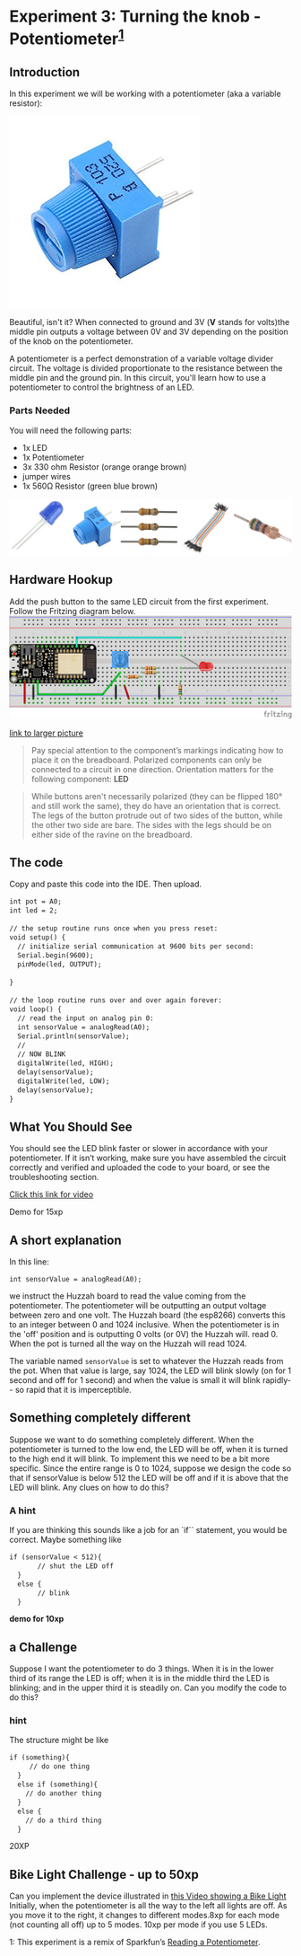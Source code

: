 # Experiment 3: Turning the knob - Potentiometer<sup>[1](#myfootnote1)</sup>

## Introduction
In this experiment we will be working with a potentiometer (aka a variable resistor):

![](pics/pot.jpg)

Beautiful, isn't it? When connected to ground and 3V (**V** stands for volts)the middle pin outputs a voltage between 0V and 3V depending on the position of the knob on the potentiometer.

A potentiometer is a perfect demonstration of a variable voltage divider circuit. The voltage is divided proportionate to the resistance between the middle pin and the ground pin. In this circuit, you'll learn how to use a potentiometer to control the brightness of an LED.

### Parts Needed
You will need the following parts:

* 1x LED
* 1x Potentiometer
* 3x 330 ohm Resistor (orange orange brown)
* jumper wires
* 1x 560Ω Resistor (green blue brown)



![](pics/experiment3.png)

## Hardware Hookup
Add the push button to the same LED circuit from the first experiment. Follow the Fritzing diagram below.
![](pics/ex3layout.png)

[link to larger picture](pics/ex3layout.png)

> Pay special attention to the component’s markings indicating how to place it on the breadboard. Polarized components can only be connected to a circuit in one direction. Orientation matters for the following component: **LED**

> While buttons aren't necessarily polarized (they can be flipped 180° and still work the same), they do have an orientation that is correct. The legs of the button protrude out of two sides of the button, while the other two side are bare. The sides with the legs should be on either side of the ravine on the breadboard.

## The code
Copy and paste this code into the IDE. Then upload.


  
    int pot = A0;
    int led = 2;

    // the setup routine runs once when you press reset:
    void setup() {
      // initialize serial communication at 9600 bits per second:
      Serial.begin(9600);
      pinMode(led, OUTPUT);
      
    }

    // the loop routine runs over and over again forever:
    void loop() {
      // read the input on analog pin 0:
      int sensorValue = analogRead(A0);
      Serial.println(sensorValue);
      //
      // NOW BLINK
      digitalWrite(led, HIGH);
      delay(sensorValue);
      digitalWrite(led, LOW);
      delay(sensorValue);
    }  
## What You Should See
You should see the LED blink faster or slower in accordance with your potentiometer. If it isn’t working, make sure you have assembled the circuit correctly and verified and uploaded the code to your board, or see the troubleshooting section.



[Click this link for video](https://photos.app.goo.gl/DmSFu852hYwmjV463)


Demo for 15xp


## A short explanation
In this line:

	int sensorValue = analogRead(A0);

we instruct the Huzzah board to read the value coming from the potentiometer. The potentiometer will be outputting an output voltage between zero and one volt. The Huzzah board (the esp8266) converts this to an integer between 0 and 1024 inclusive. When the potentiometer is in the 'off' position and is outputting 0 volts (or 0V) the Huzzah will. read 0. When the pot is turned all the way on the Huzzah will read 1024. 

The variable named `sensorValue` is set to whatever the Huzzah reads from the pot. When that value is large, say 1024, the LED will blink slowly (on for 1 second and off for 1 second) and when the value is small it will blink rapidly-- so rapid that it is imperceptible.


## Something completely different
Suppose we want to do something completely different. When the potentiometer is turned to the low end, the LED will be off, when it is turned to the high end it will blink.  To implement this we need to be a bit more specific. Since the entire range is 0 to 1024, suppose we design the code so that if sensorValue is below 512 the LED will be off and if it is above that the LED will blink. Any clues on how to do this?

### A hint
If you are thinking this sounds like a job for an `if`` statement, you would be correct. Maybe something like

    if (sensorValue < 512){
           // shut the LED off
      }
      else {
           // blink  
      }
     

**demo for 10xp**

## a Challenge
Suppose I want the potentiometer to do 3 things. When it is in the lower third of its range the LED is off; when it is in the middle third the LED is blinking; and in the upper third it is steadily on. Can you modify the code to do this?

### hint

The structure might be like


    if (something){
         // do one thing
      }
      else if (something){
        // do another thing
      }
      else {
        // do a third thing
      }
     


20XP


## Bike Light Challenge  - up to 50xp
Can you implement the device illustrated in [this Video showing a Bike Light](https://goo.gl/photos/XWu3pyBmLAdMvCzC7)
Initially, when the potentiometer is all the way to the left all lights are off. As you move it to the right, it changes to different modes.8xp for each mode (not counting all off) up to 5 modes. 10xp per mode if you use 5 LEDs.



<a name="myfootnote1">1</a>: This experiment is a remix of Sparkfun’s [Reading a Potentiometer](https://learn.sparkfun.com/tutorials/sik-experiment-guide-for-arduino---v32/experiment-2-reading-a-potentiometer).
